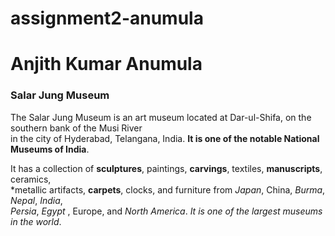# assignment2-anumula
# Anjith Kumar Anumula

### Salar Jung Museum

The Salar Jung Museum is an art museum located at Dar-ul-Shifa, on the southern bank of the Musi River
<br>in the city of Hyderabad, Telangana, India. **It is one of the notable National Museums of India**.

It has a collection of **sculptures**, paintings, **carvings**, textiles, **manuscripts**, ceramics,<br> *metallic artifacts, **carpets**, clocks, and furniture from *Japan*, China, *Burma*, *Nepal*, *India*,<br> *Persia*, *Egypt* , Europe, and *North America*. *It is one of the largest museums in the world*.
